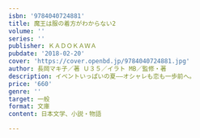 ```yaml
---
isbn: '9784040724881'
title: 魔王は服の着方がわからない2
volume: ''
series: ''
publisher: ＫＡＤＯＫＡＷＡ
pubdate: '2018-02-20'
cover: 'https://cover.openbd.jp/9784040724881.jpg'
author: 長岡マキ子／著 Ｕ３５／イラト MB／監修・著
description: イベントいっぱいの夏――オシャレも恋も一歩前へ。
price: '660'
genre: ''
target: 一般
format: 文庫
content: 日本文学、小説・物語

---
```


